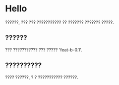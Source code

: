 # Hello

??????, ??? ??? ??????????? ?? ??????? ??????? ?????.

## ??????

??? ??????????? ??? ????? 'feat-b-0.1'.

## ??????????

???? ??????, ? ? ??????????? ??????.
